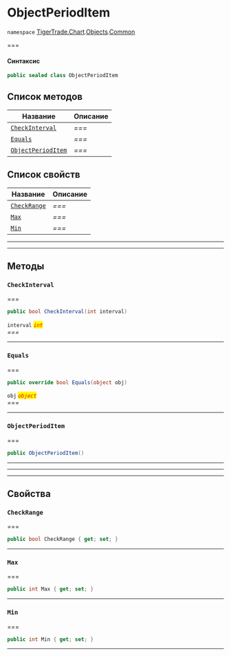 # ObjectPeriodItem

`namespace` [TigerTrade.Chart](../../../../).[Objects](../).[Common](./)

\===

#### Синтаксис

```csharp
public sealed class ObjectPeriodItem
```

## Список методов

| Название                                                             | Описание |
| -------------------------------------------------------------------- | -------- |
| [`CheckInterval`](objectperioditem.cs.md#method-checkinterval)       | _===_    |
| [`Equals`](objectperioditem.cs.md#method-equals)                     | _===_    |
| [`ObjectPeriodItem`](objectperioditem.cs.md#method-objectperioditem) | _===_    |

## Список свойств

| Название                                                   | Описание |
| ---------------------------------------------------------- | -------- |
| [`CheckRange`](objectperioditem.cs.md#property-checkrange) | _===_    |
| [`Max`](objectperioditem.cs.md#property-max)               | _===_    |
| [`Min`](objectperioditem.cs.md#property-min)               | _===_    |

***

***

## Методы

### `CheckInterval` <a href="#method-checkinterval" id="method-checkinterval"></a>

\===

```csharp
public bool CheckInterval(int interval)
```

`interval` _<mark style="color:red;">`int`</mark>_\
_===_

***

### `Equals` <a href="#method-equals" id="method-equals"></a>

\===

```csharp
public override bool Equals(object obj)
```

`obj` _<mark style="color:red;">`object`</mark>_\
_===_

***

### `ObjectPeriodItem` <a href="#method-objectperioditem" id="method-objectperioditem"></a>

\===

```csharp
public ObjectPeriodItem()
```

***

***

***

## Свойства

### `CheckRange` <a href="#property-checkrange" id="property-checkrange"></a>

\===

```csharp
public bool CheckRange { get; set; }
```

***

### `Max` <a href="#property-max" id="property-max"></a>

\===

```csharp
public int Max { get; set; }
```

***

### `Min` <a href="#property-min" id="property-min"></a>

\===

```csharp
public int Min { get; set; }
```

***
